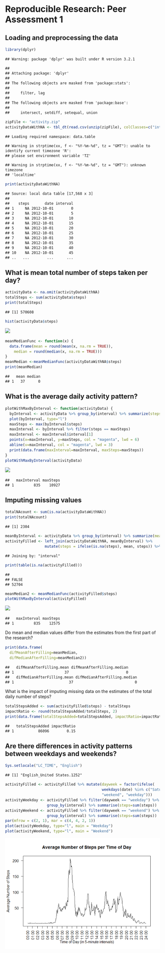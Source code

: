 # Reproducible Research: Peer Assessment 1


## Loading and preprocessing the data


```r
library(dplyr)
```

```
## Warning: package 'dplyr' was built under R version 3.2.1
```

```
## 
## Attaching package: 'dplyr'
## 
## The following objects are masked from 'package:stats':
## 
##     filter, lag
## 
## The following objects are masked from 'package:base':
## 
##     intersect, setdiff, setequal, union
```

```r
zipFile <- "activity.zip"
activityDataWithNA <- tbl_dt(read.csv(unzip(zipFile), colClasses=c("integer", "Date", "integer")))
```

```
## Loading required namespace: data.table
```

```
## Warning in strptime(xx, f <- "%Y-%m-%d", tz = "GMT"): unable to identify current timezone 'R':
## please set environment variable 'TZ'
```

```
## Warning in strptime(xx, f <- "%Y-%m-%d", tz = "GMT"): unknown timezone
## 'localtime'
```

```r
print(activityDataWithNA)
```

```
## Source: local data table [17,568 x 3]
## 
##    steps       date interval
## 1     NA 2012-10-01        0
## 2     NA 2012-10-01        5
## 3     NA 2012-10-01       10
## 4     NA 2012-10-01       15
## 5     NA 2012-10-01       20
## 6     NA 2012-10-01       25
## 7     NA 2012-10-01       30
## 8     NA 2012-10-01       35
## 9     NA 2012-10-01       40
## 10    NA 2012-10-01       45
## ..   ...        ...      ...
```

## What is mean total number of steps taken per day?

```r
activityData <- na.omit(activityDataWithNA)
totalSteps <- sum(activityData$steps)
print(totalSteps)
```

```
## [1] 570608
```

```r
hist(activityData$steps)
```

![](PA1_template_files/figure-html/unnamed-chunk-2-1.png) 

```r
meanMedianFunc <- function(x) {
  data.frame(mean = round(mean(x, na.rm = TRUE)),
    median = round(median(x, na.rm = TRUE)))
}
meanMedian <-meanMedianFunc(activityDataWithNA$steps)
print(meanMedian)
```

```
##   mean median
## 1   37      0
```
## What is the average daily activity pattern?

```r
plotWithMaxByInterval <- function(activityData) {
  byInterval <- activityData %>% group_by(interval) %>% summarize(steps=sum(steps))
  plot(byInterval, type="l")
  maxSteps <- max(byInterval$steps)
  maxInterval <- byInterval %>% filter(steps == maxSteps)
  maxInterval <- maxInterval$interval[1]
  points(x=maxInterval, y=maxSteps, col = "magenta", lwd = 6)
  abline(v=maxInterval, col = "magenta", lwd = 3)
  print(data.frame(maxInterval=maxInterval, maxSteps=maxSteps))
}
plotWithMaxByInterval(activityData)
```

![](PA1_template_files/figure-html/unnamed-chunk-3-1.png) 

```
##   maxInterval maxSteps
## 1         835    10927
```
## Imputing missing values

```r
totalNAcount <- sum(is.na(activityDataWithNA))
print(totalNAcount)
```

```
## [1] 2304
```

```r
meanByInterval <- activityData %>% group_by(interval) %>% summarize(mean=round(mean(steps)))
activityFilled <- left_join(activityDataWithNA, meanByInterval) %>%
                  mutate(steps = ifelse(is.na(steps), mean, steps)) %>% select(-mean)
```

```
## Joining by: "interval"
```

```r
print(table(is.na(activityFilled)))
```

```
## 
## FALSE 
## 52704
```

```r
meanMedian2 <- meanMedianFunc(activityFilled$steps)
plotWithMaxByInterval(activityFilled)
```

![](PA1_template_files/figure-html/unnamed-chunk-4-1.png) 

```
##   maxInterval maxSteps
## 1         835    12575
```
Do mean and median values differ from the estimates from the first part of the research?

```r
print(data.frame(
  difMeanAfterFilling=meanMedian, 
  difMedianAfterFilling=meanMedian2))
```

```
##   difMeanAfterFilling.mean difMeanAfterFilling.median
## 1                       37                          0
##   difMedianAfterFilling.mean difMedianAfterFilling.median
## 1                         37                            0
```
What is the impact of imputing missing data on the estimates of the total daily number of steps?

```r
totalStepsAdded <- sum(activityFilled$steps) - totalSteps
impactRatio <- round(totalStepsAdded/totalSteps, 2)
print(data.frame(totalStepsAdded=totalStepsAdded, impactRatio=impactRatio))
```

```
##   totalStepsAdded impactRatio
## 1           86096        0.15
```
## Are there differences in activity patterns between weekdays and weekends?

```r
Sys.setlocale("LC_TIME", "English")
```

```
## [1] "English_United States.1252"
```

```r
activityFilled <- activityFilled %>% mutate(dayweek = factor(ifelse(
                                            weekdays(date) %in% c("Saturday", "Sunday"), 
                                            "weekend", "weekday")))
activityWeekday <- activityFilled %>% filter(dayweek == "weekday") %>%
                   group_by(interval) %>% summarise(steps=sum(steps))
activityWeekend <- activityFilled %>% filter(dayweek == "weekend") %>%
                   group_by(interval) %>% summarise(steps=sum(steps))
par(mfrow = c(2, 1), mar = c(4, 4, 2, 1))
plot(activityWeekday, type="l", main = "Weekday")
plot(activityWeekend, type="l", main = "Weekend")
```

![](PA1_template_files/figure-html/unnamed-chunk-7-1.png) 
